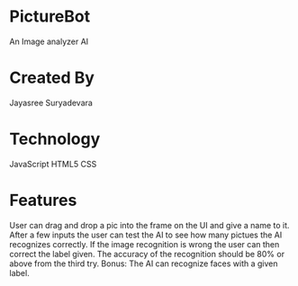 # PictureBot
  An Image analyzer AI

# Created By
  Jayasree Suryadevara

# Technology
  JavaScript
  HTML5
  CSS

# Features
  User can drag and drop a pic into the frame on the UI and give a name to it.
  After a few inputs the user can test the AI to see how many pictues the AI recognizes correctly.
  If the image recognition is wrong the user can then correct the label given.
  The accuracy of the recognition should be 80% or above from the third try.
  Bonus: The AI can recognize faces with a given label.
  
